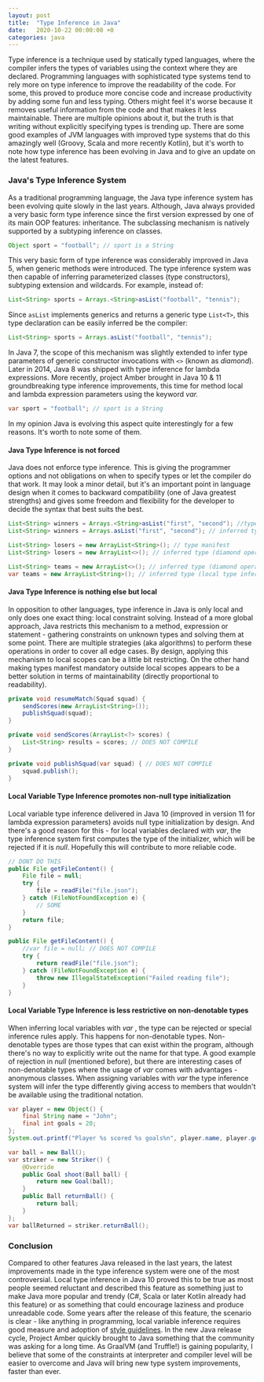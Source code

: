 ```yaml
---
layout: post
title:  "Type Inference in Java"
date:   2020-10-22 00:00:00 +0
categories: java
---
```


Type inference is a technique used by statically typed languages, where the compiler infers the types of variables using the context where they are declared. Programming languages with sophisticated type systems tend to rely more on type inference to improve the readability of the code. For some, this proved to produce more concise code and increase productivity by adding some fun and less typing. Others might feel it's worse because it removes useful information from the code and that makes it less maintainable. There are multiple opinions about it, but the truth is that writing without explicitly specifying types is trending up. There are some good examples of JVM languages with improved type systems that do this amazingly well \(Groovy, Scala and more recently Kotlin\), but it's worth to note how type inference has been evolving in Java and to give an update on the latest features.

### Java's Type Inference System

As a traditional programming language, the Java type inference system has been evolving quite slowly in the last years. Although, Java always provided a very basic form type inference since the first version expressed by one of its main OOP features: inheritance. The subclassing mechanism is natively supported by a subtyping inference on classes.

```java
Object sport = "football"; // sport is a String
```

This very basic form of type inference was considerably improved in Java 5, when generic methods were introduced. The type inference system was then capable of inferring parameterized classes \(type constructors\), subtyping extension and wildcards. For example, instead of:

```java
List<String> sports = Arrays.<String>asList("football", "tennis");
```

Since `asList` implements generics and returns a generic type `List<T>`, this type declaration can be easily inferred be the compiler:

```java
List<String> sports = Arrays.asList("football", "tennis");
```

In Java 7, the scope of this mechanism was slightly extended to infer type parameters of generic constructor invocations with `<>` \(known as _diamond_\). Later in 2014, Java 8 was shipped with type inference for lambda expressions. More recently, project Amber brought in Java 10 & 11 groundbreaking type inference improvements, this time for method local and lambda expression parameters using the keyword _var._ 

```java
var sport = "football"; // sport is a String
```

In my opinion Java is evolving this aspect quite interestingly for a few reasons. It's worth to note some of them.

#### Java Type Inference is not forced

Java does not enforce type inference. This is giving the programmer options and not obligations on when to specify types or let the compiler do that work. It may look a minor detail, but it's an important point in language design when it comes to backward compatibility \(one of Java greatest strengths\) and gives some freedom and flexibility for the developer to decide the syntax that best suits the best.

```java
List<String> winners = Arrays.<String>asList("first", "second"); //type manifest
List<String> winners = Arrays.asList("first", "second"); // inferred type
```

```java
List<String> losers = new ArrayList<String>(); // type manifest
List<String> losers = new ArrayList<>(); // inferred type (diamond operator)
```

```java
List<String> teams = new ArrayList<>(); // inferred type (diamond operator)
var teams = new ArrayList<String>(); // inferred type (local type inference)
```

#### Java Type Inference is nothing else but local

In opposition to other languages, type inference in Java is only local and only does one exact thing: local constraint solving. Instead of a more global approach, Java restricts this mechanism to a method, expression or statement - gathering constraints on unknown types and solving them at some point. There are multiple strategies \(aka algorithms\) to perform these operations in order to cover all edge cases. By design, applying this mechanism to local scopes can be a little bit restricting. On the other hand making types manifest mandatory outside local scopes appears to be a better solution in terms of maintainability \(directly proportional to readability\).

```java
private void resumeMatch(Squad squad) {
    sendScores(new ArrayList<String>());
    publishSquad(squad);
}

private void sendScores(ArrayList<?> scores) {
    List<String> results = scores; // DOES NOT COMPILE
}

private void publishSquad(var squad) { // DOES NOT COMPILE
    squad.publish();
}
```

#### Local Variable Type Inference promotes non-null type initialization

Local variable type inference delivered in Java 10 \(improved in version 11 for lambda expression parameters\) avoids null type initialization by design. And there's a good reason for this - for local variables declared with _var_, the type inference system first computes the type of the initializer, which will be rejected if it is _null_. Hopefully this will contribute to more reliable code.

```java
// DONT DO THIS
public File getFileContent() {
    File file = null;
    try {
        file = readFile("file.json");
    } catch (FileNotFoundException e) {
        // SOME
    }
    return file;
}
```

```java
public File getFileContent() {
    //var file = null; // DOES NOT COMPILE
    try {
        return readFile("file.json");
    } catch (FileNotFoundException e) {
        throw new IllegalStateException("Failed reading file");
    }
}
```

#### Local Variable Type Inference is less restrictive on non-denotable types

When inferring local variables with _var_ , the type can be rejected or special inference rules apply. This happens for non-denotable types. Non-denotable types are those types that can exist within the program, although there's no way to explicitly write out the name for that type. A good example of rejection in _null_ \(mentioned before\), but there are interesting cases of non-denotable types where the usage of _var_ comes with advantages - anonymous classes. When assigning variables with _var_ the type inference system will infer the type differently giving access to members that wouldn't be available using the traditional notation.

```java
var player = new Object() {
    final String name = "John";
    final int goals = 20;
};
System.out.printf("Player %s scored %s goals%n", player.name, player.goals);
```

```java
var ball = new Ball();
var striker = new Striker() {
    @Override
    public Goal shoot(Ball ball) {
        return new Goal(ball);
    }
    public Ball returnBall() {
        return ball;
    }
};
var ballReturned = striker.returnBall();
```

### Conclusion

Compared to other features Java released in the last years, the latest improvements made in the type inference system were one of the most controversial. Local type inference in Java 10 proved this to be true as most people seemed reluctant and described this feature as something just to make Java more popular and trendy \(C\#, Scala or later Kotlin already had this feature\) or as something that could encourage laziness and produce unreadable code. Some years after the release of this feature, the scenario is clear - like anything in programming, local variable inference requires good measure and adoption of [style guidelines](https://openjdk.java.net/projects/amber/LVTIstyle.html).  In the new Java release cycle, Project Amber quickly brought to Java something that the community was asking for a long time. As GraalVM \(and Truffle!\) is gaining popularity, I believe that some of the constraints at interpreter and compiler level will be easier to overcome and Java will bring new type system improvements, faster than ever.

